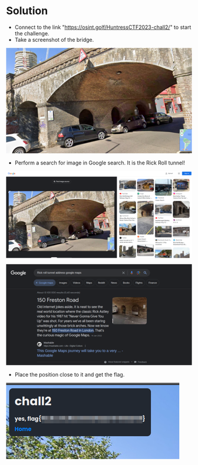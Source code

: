 # Solution
- Connect to the link "https://osint.golf/HuntressCTF2023-chall2/" to start the challenge.
- Take a screenshot of the bridge.

![Alt text](image.png)

- Perform a search for image in Google search. It is the Rick Roll tunnel!

![Alt text](image-1.png)

![Alt text](image-2.png)

- Place the position close to it and get the flag.

![Alt text](image-3.png)
